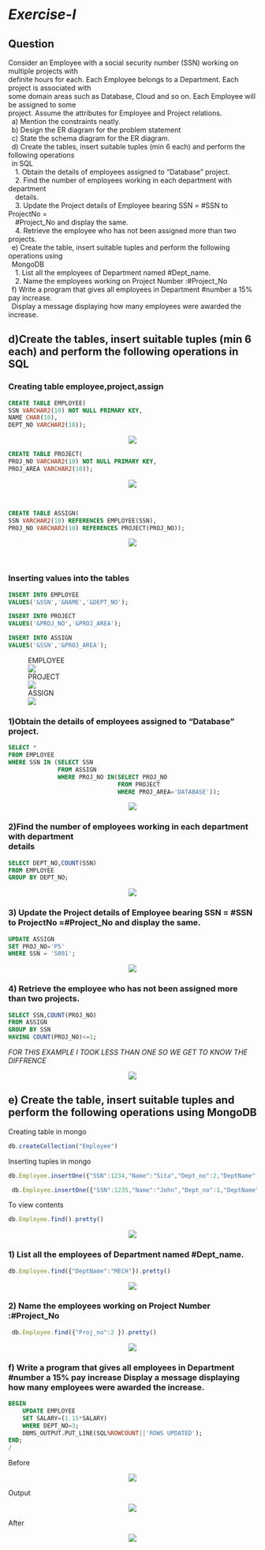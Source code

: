 # *Exercise-I*

## Question
Consider an Employee with a social security number (SSN) working on multiple projects with<br>
definite hours for each. Each Employee belongs to a Department. Each project is associated with<br>
some domain areas such as Database, Cloud and so on. Each Employee will be assigned to some<br>
project. Assume the attributes for Employee and Project relations.<br>
 &ensp;a) Mention the constraints neatly.<br>
 &ensp;b) Design the ER diagram for the problem statement<br>
 &ensp;c) State the schema diagram for the ER diagram.<br>
 &ensp;d) Create the tables, insert suitable tuples (min 6 each) and perform the following operations<br>
 &ensp;in SQL<br>
 &emsp;1. Obtain the details of employees assigned to “Database” project.<br>
 &emsp;2. Find the number of employees working in each department with department<br>
 &emsp;details.<br>
 &emsp;3. Update the Project details of Employee bearing SSN = #SSN to ProjectNo =<br>
 &emsp;#Project_No and display the same.<br>
 &emsp;4. Retrieve the employee who has not been assigned more than two projects.<br>
 &ensp;e) Create the table, insert suitable tuples and perform the following operations using<br>
 &ensp;MongoDB<br>
 &emsp;1. List all the employees of Department named #Dept_name.<br>
 &emsp;2. Name the employees working on Project Number :#Project_No<br>
 &ensp;f) Write a program that gives all employees in Department #number a 15% pay increase.<br>
 &ensp;Display a message displaying how many employees were awarded the increase.<br>


 ## d)Create the tables, insert suitable tuples (min 6 each) and perform the following operations in SQL
 ### Creating table employee,project,assign 
```SQL
CREATE TABLE EMPLOYEE(
SSN VARCHAR2(10) NOT NULL PRIMARY KEY,
NAME CHAR(10),
DEPT_NO VARCHAR2(10));
```
<P ALIGN="CENTER"><IMG SRC="https://github.com/MXNXV-ERR/SQL_SCRIPTS/blob/main/IMGS/DESCEMPLOYEE.png?raw=True"></P>

```SQL
CREATE TABLE PROJECT(
PROJ_NO VARCHAR2(10) NOT NULL PRIMARY KEY,
PROJ_AREA VARCHAR2(10));
```
<P ALIGN="CENTER"><IMG SRC="https://github.com/MXNXV-ERR/SQL_SCRIPTS/blob/main/IMGS/DESCPROJECT.png?raw=True"></P>

<BR>

```SQL
CREATE TABLE ASSIGN(
SSN VARCHAR2(10) REFERENCES EMPLOYEE(SSN),
PROJ_NO VARCHAR2(10) REFERENCES PROJECT(PROJ_NO));
```
<P ALIGN="CENTER"><IMG SRC="https://github.com/MXNXV-ERR/SQL_SCRIPTS/blob/main/IMGS/DESCASSIGN.png?raw=True"></P>
<BR>

### Inserting values into the tables
```SQL
INSERT INTO EMPLOYEE
VALUES('&SSN','&NAME','&DEPT_NO');
```
```SQL
INSERT INTO PROJECT
VALUES('&PROJ_NO','&PROJ_AREA');
```
```SQL
INSERT INTO ASSIGN
VALUES('&SSN','&PROJ_AREA');
```

<FIGURE>
<FIGCAPTION>EMPLOYEE</FIGCAPTION>
<IMG SRC="https://github.com/MXNXV-ERR/SQL_SCRIPTS/blob/main/IMGS/SELECTALLFROMEMPLOYEE.png?raw=True">
<FIGCAPTION>PROJECT</FIGCAPTION>
<IMG SRC="https://github.com/MXNXV-ERR/SQL_SCRIPTS/blob/main/IMGS/SELECTALLFROMPROJECT.png?raw=True">
<FIGCAPTION>ASSIGN</FIGCAPTION>
<IMG SRC="https://github.com/MXNXV-ERR/SQL_SCRIPTS/blob/main/IMGS/SELECTALLFROMASSIGN.png?raw=True">
</FIGURE>


### 1)Obtain the details of employees assigned to “Database” project.
```SQL
SELECT * 
FROM EMPLOYEE
WHERE SSN IN (SELECT SSN
              FROM ASSIGN
              WHERE PROJ_NO IN(SELECT PROJ_NO
                               FROM PROJECT
                               WHERE PROJ_AREA='DATABASE'));
```
<P ALIGN="CENTER"><IMG SRC="https://github.com/MXNXV-ERR/SQL_SCRIPTS/blob/main/IMGS/Q1D1.png?raw=True"></P>

### 2)Find the number of employees working in each department with department <BR>details
```SQL
SELECT DEPT_NO,COUNT(SSN)
FROM EMPLOYEE
GROUP BY DEPT_NO;
```
<P ALIGN="CENTER"><IMG SRC="https://github.com/MXNXV-ERR/SQL_SCRIPTS/blob/main/IMGS/Q1D2.png?raw=True"></P>

### 3) Update the Project details of Employee bearing SSN = #SSN to ProjectNo =#Project_No and display the same.<br>
```SQL
UPDATE ASSIGN
SET PROJ_NO='P5'
WHERE SSN = 'S001';
```
<P ALIGN="CENTER"><IMG SRC="https://github.com/MXNXV-ERR/SQL_SCRIPTS/blob/main/IMGS/Q1D3.png?raw=True"></P>

### 4) Retrieve the employee who has not been assigned more than two projects.
```SQL
SELECT SSN,COUNT(PROJ_NO)
FROM ASSIGN
GROUP BY SSN
HAVING COUNT(PROJ_NO)<=1;
```
*FOR THIS EXAMPLE I TOOK LESS THAN ONE SO WE GET TO KNOW THE DIFFRENCE*
<P ALIGN="CENTER"><IMG SRC="https://github.com/MXNXV-ERR/SQL_SCRIPTS/blob/main/IMGS/Q1D4.png?raw=True"></P>


## e) Create the table, insert suitable tuples and perform the following operations using MongoDB
Creating table in mongo
```javascript
db.createCollection("Employee")
```
Inserting tuples in mongo
```javascript
db.Employee.insertOne({"SSN":1234,"Name":"Sita","Dept_no":2,"DeptName":'ISE',"Proj_no":"1"})
```
```javascript
 db.Employee.insertOne({"SSN":1235,"Name":"John","Dept_no":1,"DeptName":'MECH',"Proj_no": 2})
```
To view contents
```javascript
db.Employee.find().pretty()
```
<P ALIGN="CENTER"><IMG SRC="https://github.com/MXNXV-ERR/SQL_SCRIPTS/blob/main/IMGS/Q1EO.png?raw=True"></P>

### 1) List all the employees of Department named #Dept_name.
```javascript
db.Employee.find({"DeptName":"MECH"}).pretty()
```
<P ALIGN="CENTER"><IMG SRC="https://github.com/MXNXV-ERR/SQL_SCRIPTS/blob/main/IMGS/Q1E1.png?raw=True"></P>

### 2) Name the employees working on Project Number :#Project_No
```javascript
 db.Employee.find({"Proj_no":2 }).pretty()
```
<P ALIGN="CENTER"><IMG SRC="https://github.com/MXNXV-ERR/SQL_SCRIPTS/blob/main/IMGS/Q1E2.png?raw=True"></P>

### f) Write a program that gives all employees in Department #number a 15% pay increase Display a message displaying how many employees were awarded the increase.<br>

```SQL
BEGIN
    UPDATE EMPLOYEE
    SET SALARY=(1.15*SALARY)    
    WHERE DEPT_NO=3;
    DBMS_OUTPUT.PUT_LINE(SQL%ROWCOUNT||'ROWS UPDATED');
END;
/
```

Before
<P ALIGN="CENTER"><IMG SRC="https://github.com/MXNXV-ERR/SQL_SCRIPTS/blob/main/IMGS/Q1F0.png?raw=True"></P>
Output
<P ALIGN="CENTER"><IMG SRC="https://github.com/MXNXV-ERR/SQL_SCRIPTS/blob/main/IMGS/Q1F1.png?raw=True"></P>
After
<P ALIGN="CENTER"><IMG SRC="https://github.com/MXNXV-ERR/SQL_SCRIPTS/blob/main/IMGS/Q1F2.png?raw=True"></P>
